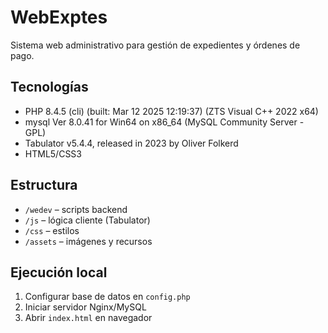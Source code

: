 # WebExptes
Sistema web administrativo para gestión de expedientes y órdenes de pago.

## Tecnologías
- PHP 8.4.5 (cli) (built: Mar 12 2025 12:19:37) (ZTS Visual C++ 2022 x64)
- mysql  Ver 8.0.41 for Win64 on x86_64 (MySQL Community Server - GPL)
- Tabulator v5.4.4, released in 2023 by Oliver Folkerd
- HTML5/CSS3

## Estructura
- `/wedev` – scripts backend
- `/js` – lógica cliente (Tabulator)
- `/css` – estilos
- `/assets` – imágenes y recursos

## Ejecución local
1. Configurar base de datos en `config.php`
2. Iniciar servidor Nginx/MySQL
3. Abrir `index.html` en navegador
